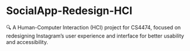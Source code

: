 # SocialApp-Redesign-HCI
🔍 A Human-Computer Interaction (HCI) project for CS4474, focused on redesigning Instagram’s user experience and interface for better usability and accessibility.
